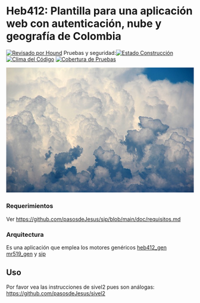 # Heb412: Plantilla para una aplicación web con autenticación, nube y geografía de Colombia

[![Revisado por Hound](https://img.shields.io/badge/Reviewed_by-Hound-8E64B0.svg)](https://houndci.com) Pruebas y seguridad:[![Estado Construcción](https://gitlab.com/pasosdeJesus/heb412/badges/main/pipeline.svg)](https://gitlab.com/pasosdeJesus/heb412/-/pipelines?page=1&scope=all&ref=main) [![Clima del Código](https://codeclimate.com/github/pasosdeJesus/heb412/badges/gpa.svg)](https://codeclimate.com/github/pasosdeJesus/heb412) [![Cobertura de Pruebas](https://codeclimate.com/github/pasosdeJesus/heb412/badges/coverage.svg)](https://codeclimate.com/github/pasosdeJesus/heb412)

![Logo de heb412](https://raw.githubusercontent.com/pasosdeJesus/heb412/master/app/assets/images/logo.jpg)


### Requerimientos

Ver <https://github.com/pasosdeJesus/sip/blob/main/doc/requisitos.md>

### Arquitectura

Es una aplicación que emplea los motores genéricos 
[heb412_gen](https://github.com/pasosdeJesus/heb412_gen)
[mr519_gen](https://github.com/pasosdeJesus/mr519_gen)
y  [sip](https://github.com/pasosdeJesus/sip)


## Uso

Por favor vea las instrucciones de sivel2 pues son análogas:
<https://github.com/pasosdeJesus/sivel2>

